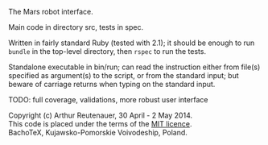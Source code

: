 The Mars robot interface.

Main code in directory src, tests in spec.

Written in fairly standard Ruby (tested with 2.1); it should be enough to run
`bundle` in the top-level directory, then `rspec` to run the tests.

Standalone executable in bin/run; can read the instruction either from file(s)
specified as argument(s) to the script, or from the standard input; but beware
of carriage returns when typing on the standard input.

TODO: full coverage, validations, more robust user interface

Copyright (c) Arthur Reutenauer, 30 April - 2 May 2014.<br />
This code is placed under the terms of the [MIT licence](http://opensource.org/licenses/MIT).<br />
BachoTeX, Kujawsko-Pomorskie Voivodeship, Poland.

